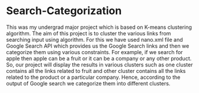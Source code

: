 # Search-Categorization

This was my undergrad major project which is based on K-means clustering algorithm. The aim of this project is to cluster the various links from searching input using algorithm.
For this we have used nano.xml file and Google Search API which provides us the Google Search links and then we categorize them using various constraints. 
For example, if we search for apple then apple can be a fruit or it can be a company or any other product. So, our project will display the results in various clusters such as 
one cluster contains all the links related to fruit and other cluster contains all the links related to the product or a particular company. 
Hence, according to the output of Google search we categorize them into different clusters.
